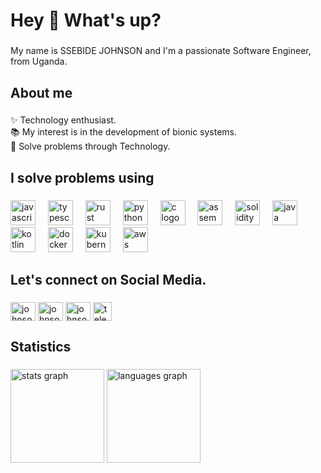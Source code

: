 <h1 align="left">Hey 👋 What's up?</h1>

###

<p align="left">My name is SSEBIDE JOHNSON and I'm a passionate Software Engineer, from Uganda.</p>

###

<h2 align="left">About me</h2>

###

<p align="left">✨ Technology enthusiast.<br>📚 My interest is in the development of bionic systems.<br>🎯 Solve problems through Technology.</p>

###

<h2 align="left">I solve problems using</h2>

###

<div align="left">
  <img src="https://cdn.jsdelivr.net/gh/devicons/devicon/icons/javascript/javascript-original.svg" height="40" alt="javascript logo"  />
  <img width="12" />
  <img src="https://cdn.jsdelivr.net/gh/devicons/devicon/icons/typescript/typescript-original.svg" height="40" alt="typescript logo"  />
  <img width="12" />
  <img src="https://cdn.jsdelivr.net/gh/devicons/devicon/icons/rust/rust-original.svg" height="40" alt="rust logo"  />
  <img width="12" />
  <img src="https://cdn.jsdelivr.net/gh/devicons/devicon/icons/python/python-original.svg" height="40" alt="python logo"  />
  <img width="12" />
  <img src="https://cdn.jsdelivr.net/gh/devicons/devicon/icons/c/c-original.svg" height="40" alt="c logo"  />
  <img width="12" />
  <img src="https://cdn.jsdelivr.net/gh/devicons/devicon@latest/icons/aarch64/aarch64-original.svg"  height="40" alt="assembly logo"  />
  <img width="12" />
  <img src="https://cdn.jsdelivr.net/gh/devicons/devicon/icons/solidity/solidity-original.svg" height="40" alt="solidity logo"  />
  <img width="12" />
  <img src="https://cdn.jsdelivr.net/gh/devicons/devicon/icons/java/java-original.svg" height="40" alt="java logo"  />
  <img width="12" />
  <img src="https://cdn.jsdelivr.net/gh/devicons/devicon/icons/kotlin/kotlin-original.svg" height="40" alt="kotlin logo"  />
  <img width="12" />
  <img src="https://cdn.jsdelivr.net/gh/devicons/devicon/icons/docker/docker-original.svg" height="40" alt="docker logo"  />
  <img width="12" />
  <img src="https://cdn.jsdelivr.net/gh/devicons/devicon/icons/kubernetes/kubernetes-original.svg" height="40" alt="kubernetes logo"  />
  <img width="12" />
  <img src="https://cdn.jsdelivr.net/gh/devicons/devicon@latest/icons/amazonwebservices/amazonwebservices-original-wordmark.svg" height="40" alt="aws logo"  />
</div>

###

<h2 align="left">Let's connect on Social Media.</h2>

###

<div align="left">
  <p align="left">
<a href="https://twitter.com/johnson_ssebide" target="blank"><img align="center" src="https://raw.githubusercontent.com/rahuldkjain/github-profile-readme-generator/master/src/images/icons/Social/twitter.svg" alt="johnson_ssebide" height="30" width="40" /></a>
<a href="https://www.linkedin.com/in/johnson-ssebide-84b1b4222?utm_source=share&utm_campaign=share_via&utm_content=profile&utm_medium=android_app" target="blank"><img align="center" src="https://raw.githubusercontent.com/rahuldkjain/github-profile-readme-generator/master/src/images/icons/Social/linked-in-alt.svg" alt="johnson ssebide" height="30" width="40" /></a>
<a href="https://instagram.com/johnsonssebide" target="blank"><img align="center" src="https://raw.githubusercontent.com/rahuldkjain/github-profile-readme-generator/master/src/images/icons/Social/instagram.svg" alt="johnsonssebide" height="30" width="40" /></a>
<a href="https://t.me/ssebide" target="blank"><img align="center" src="https://raw.githubusercontent.com/maurodesouza/profile-readme-generator/master/src/assets/icons/social/telegram/default.svg" width="30" height="30" alt="telegram logo"  /></a>
</p>
</div>

###

<h2 align="left">Statistics</h2>

###

<div align="left">
  <img src="https://github-readme-stats.vercel.app/api?username=ssebide&hide_title=false&hide_rank=false&show_icons=true&include_all_commits=true&count_private=true&disable_animations=false&theme=dracula&locale=en&hide_border=false&order=1" height="150" alt="stats graph"  />
  <img src="https://github-readme-stats.vercel.app/api/top-langs?username=ssebide&locale=en&hide_title=false&layout=compact&card_width=320&langs_count=5&theme=dracula&hide_border=false&order=2" height="150" alt="languages graph"  />
</div>

###
